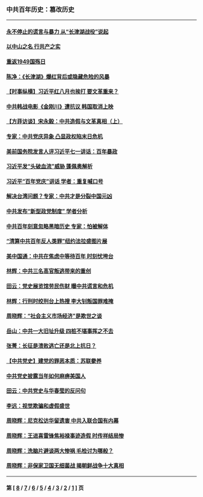 ### 中共百年历史：篡改历史
---
#### [永不停止的谎言与暴力 从“长津湖战役”说起](../../pages/nf1176115/n13494094.md?12070430) 
#### [以中山之名 行共产之实](../../pages/nf1176115/n13346437.md?12070430) 
#### [重返1949国殇日](../../pages/nf1176115/n13346372.md?12070430) 
#### [陈净：《长津湖》爆红背后或隐藏危险的风暴](../../pages/nf1176115/n13314364.md?12070430) 
#### [【时事纵横】习近平红八月也挨打 要文革重来？](../../pages/nf1176115/n13231393.md?12070430) 
#### [中共韩战电影《金刚川》遭抗议 韩国取消上映](../../pages/nf1176115/n13219114.md?12070430) 
#### [【方菲访谈】宋永毅：中共造假与文革真相（上）](../../pages/nf1176115/n13200760.md?12070430) 
#### [专家：中共党庆异象 凸显政权陷末日危机](../../pages/nf1176115/n13067084.md?12070430) 
#### [美前国务院发言人评习近平七一讲话：百年暴政](../../pages/nf1176115/n13066986.md?12070430) 
#### [习近平发“头破血流”威胁 蓬佩奥解析](../../pages/nf1176115/n13063604.md?12070430) 
#### [习近平“百年党庆”讲话 学者：重复喊口号](../../pages/nf1176115/n13061411.md?12070430) 
#### [解决台湾问题？专家：中共才是分裂中国元凶](../../pages/nf1176115/n13060811.md?12070430) 
#### [中共发布“新型政党制度” 学者分析](../../pages/nf1176115/n13056354.md?12070430) 
#### [中共百年刻意忽略黑暗历史 专家：怕被解体](../../pages/nf1176115/n13056056.md?12070430) 
#### [“清算中共百年反人类罪”纽约法拉盛图片展](../../pages/nf1176115/n13052220.md?12070430) 
#### [美中国通：中共在焦虑中等待百年 时刻忧垮台](../../pages/nf1176115/n13048820.md?12070430) 
#### [林辉：中共三名高官叛逃带来的重创](../../pages/nf1176115/n13035206.md?12070430) 
#### [田云：党史展览馆劳民伤财 曝中共谎言和危机](../../pages/nf1176115/n13033900.md?12070430) 
#### [林辉：行刑时绞刑台上热搜 李大钊叛国罪难掩](../../pages/nf1176115/n13031965.md?12070430) 
#### [周晓辉：“社会主义市场经济”是欺世之谈](../../pages/nf1176115/n13024090.md?12070430) 
#### [岳山：中共一大旧址升级 四桩不堪事挥之不去](../../pages/nf1176115/n13021697.md?12070430) 
#### [张菁：长征是溃败逃亡还是北上抗日？](../../pages/nf1176115/n13020585.md?12070430) 
#### [【中共党史】建党的罪恶本质：苏联豢养](../../pages/nf1176115/n13011888.md?12070430) 
#### [中共党史披露当年如何麻痹美国人](../../pages/nf1176115/n12966400.md?12070430) 
#### [田云：中共党史与华春莹的反问句](../../pages/nf1176115/n12765178.md?12070430) 
#### [李远：视觉欺骗和虚假盛世](../../pages/nf1176115/n12993376.md?12070430) 
#### [周晓辉：尼克松访华留遗害 中共入联合国有内幕](../../pages/nf1176115/n12991422.md?12070430) 
#### [周晓辉：王进喜雷锋焦裕禄事迹造假 时传祥结局惨](../../pages/nf1176115/n12985497.md?12070430) 
#### [周晓辉：洗脑片避谈两大惨祸 毛检讨为哪般？](../../pages/nf1176115/n12971285.md?12070430) 
#### [周晓辉：非保家卫国无细菌战 揭朝鲜战争十大真相](../../pages/nf1176115/n12954161.md?12070430) 

---
#### 第 [ [8](./8.md?12070430) / [7](./7.md?12070430) / [6](./6.md?12070430) / [5](./5.md?12070430) / [4](./4.md?12070430) / [3](./3.md?12070430) / [2](./2.md?12070430) / [1](./1.md?12070430) ] 页

